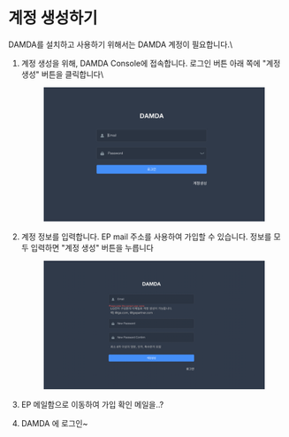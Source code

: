 # 계정 생성하기

DAMDA를 설치하고 사용하기 위해서는 DAMDA 계정이 필요합니다.\


1.  계정 생성을 위해, DAMDA Console에 접속합니다. 로그인 버튼 아래 쪽에 "계정생성" 버튼을 클릭합니다\


    <figure><img src="../../.gitbook/assets/image (3).png" alt=""><figcaption></figcaption></figure>
2.  계정 정보를 입력합니다. EP mail 주소를 사용하여 가입할 수 있습니다. 정보를 모두 입력하면 "계정 생성" 버튼을 누릅니다

    <figure><img src="../../.gitbook/assets/image (15).png" alt=""><figcaption></figcaption></figure>
3. EP 메일함으로 이동하여 가입 확인 메일을..?
4. DAMDA 에 로그인\~



